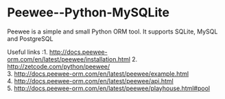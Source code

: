 # Peewee--Python-MySQLite
Peewee is a simple and small Python ORM tool. It supports SQLite, MySQL and PostgreSQL

Useful links :1. http://docs.peewee-orm.com/en/latest/peewee/installation.html 
	      2. http://zetcode.com/python/peewee/ 			  
	      3. http://docs.peewee-orm.com/en/latest/peewee/example.html 		  
	      4. http://docs.peewee-orm.com/en/latest/peewee/api.html 		  
	      5. http://docs.peewee-orm.com/en/latest/peewee/playhouse.html#pool 
